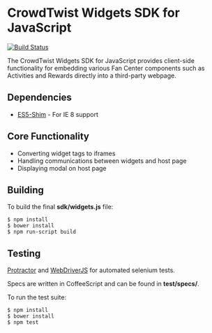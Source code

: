 # CrowdTwist Widgets SDK for JavaScript

[![Build Status](https://travis-ci.org/CrowdTwist/widgets-js-sdk.svg?branch=develop)](https://travis-ci.org/CrowdTwist/widgets-js-sdk)

The CrowdTwist Widgets SDK for JavaScript provides client-side functionality for embedding various Fan Center components such as Activities and Rewards directly into a third-party webpage.

## Dependencies

- [ES5-Shim](https://github.com/es-shims/es5-shim) - For IE 8 support

## Core Functionality

- Converting widget tags to iframes
- Handling communications between widgets and host page
- Displaying modal on host page

## Building

To build the final **sdk/widgets.js** file:

    $ npm install
    $ bower install
    $ npm run-script build

## Testing

[Protractor](https://github.com/angular/protractor) and [WebDriverJS](https://code.google.com/p/selenium/wiki/WebDriverJs) for automated selenium tests.

Specs are written in CoffeeScript and can be found in **test/specs/**.

To run the test suite:

    $ npm install
    $ bower install
    $ npm test

